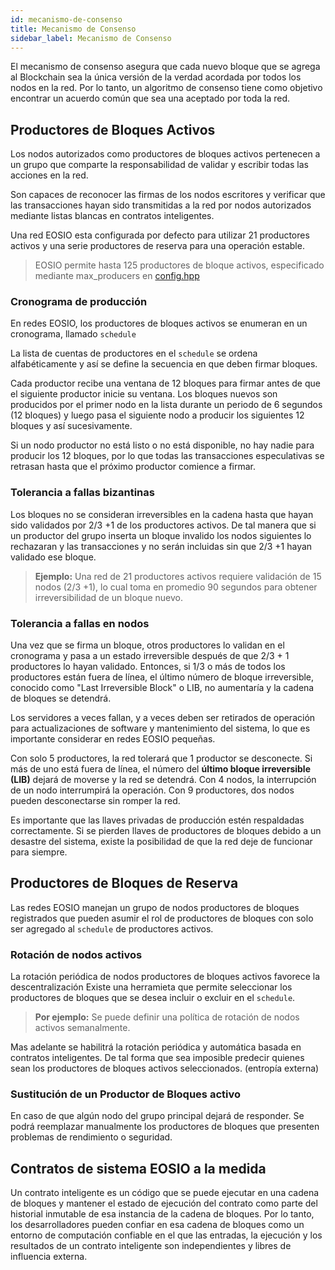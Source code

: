 ```yaml
---
id: mecanismo-de-consenso
title: Mecanismo de Consenso
sidebar_label: Mecanismo de Consenso
---
```


El mecanismo de consenso asegura que cada nuevo bloque que se agrega al Blockchain sea la única versión de la verdad acordada por todos los nodos en la red. Por lo tanto, un algoritmo de consenso tiene como objetivo encontrar un acuerdo común que sea una aceptado por toda la red.


## Productores de Bloques Activos

Los nodos autorizados como productores de bloques activos pertenecen a un grupo que comparte la responsabilidad de validar y escribir todas las acciones en la red.

Son capaces de reconocer las firmas de los nodos escritores y verificar que las transacciones hayan sido transmitidas a la red por nodos autorizados mediante listas blancas en contratos inteligentes.

Una red EOSIO esta configurada por defecto para utilizar 21 productores activos y una serie productores de reserva para una operación estable.


>EOSIO permite hasta 125 productores de bloque activos, especificado mediante max_producers en [config.hpp](https://github.com/EOSIO/eos/blob/master/libraries/chain/include/eosio/chain/config.hpp#L106)

### Cronograma de producción

En redes EOSIO, los productores de bloques activos se enumeran en un cronograma, llamado `schedule`

La lista de cuentas de productores en el `schedule` se ordena alfabéticamente y así se define la secuencia en que deben firmar bloques.

Cada productor recibe una ventana de 12 bloques para firmar antes de que el siguiente productor inicie su ventana. Los bloques nuevos son producidos por el primer nodo en la lista durante un periodo de 6 segundos (12 bloques) y luego pasa el siguiente nodo a producir los siguientes 12 bloques y así sucesivamente.

Si un nodo productor no está listo o no está disponible, no hay nadie para producir los 12 bloques, por lo que todas las transacciones especulativas se retrasan hasta que el próximo productor comience a firmar.

### Tolerancia a fallas bizantinas

Los bloques no se consideran irreversibles en la cadena hasta que hayan sido validados por 2/3 +1 de los productores activos. De tal manera que si un productor del grupo inserta un bloque invalido los nodos siguientes lo rechazaran y las transacciones y no serán incluidas sin que 2/3 +1 hayan validado ese bloque.

>**Ejemplo:** Una red de 21 productores activos requiere validación de 15 nodos (2/3 +1), lo cual toma en promedio 90 segundos para obtener irreversibilidad de un bloque nuevo.

### Tolerancia a fallas en nodos

Una vez que se firma un bloque, otros productores lo validan en el cronograma y pasa a un estado irreversible después de que 2/3 + 1 productores lo hayan validado. Entonces, si 1/3 o más de todos los productores están fuera de línea, el último número de bloque irreversible, conocido como "Last Irreversible Block" o LIB, no aumentaría y la cadena de bloques se detendrá.

Los servidores a veces fallan, y a veces deben ser retirados de operación para actualizaciones de software y mantenimiento del sistema, lo que es importante considerar en redes EOSIO pequeñas.

Con solo 5 productores, la red tolerará que 1 productor se desconecte. Si más de uno está fuera de línea, el número del **último bloque irreversible (LIB)** dejará de moverse y la red se detendrá. Con 4 nodos, la interrupción de un nodo interrumpirá la operación. Con 9 productores, dos nodos pueden desconectarse sin romper la red.

Es importante que las llaves privadas de producción estén respaldadas correctamente. Si se pierden llaves de productores de bloques debido a un desastre del sistema, existe la posibilidad de que la red deje de funcionar para siempre.

## Productores de Bloques de Reserva

Las redes EOSIO manejan un grupo de nodos productores de bloques registrados que pueden asumir el rol de productores de bloques con solo ser agregado al `schedule` de productores activos.

### Rotación de nodos activos

La rotación periódica de nodos productores de bloques activos favorece la descentralización Existe una herramieta que permite seleccionar los productores de bloques que se desea incluir o excluir en el `schedule`.

>**Por ejemplo:** Se puede definir una política de rotación de nodos activos semanalmente.

Mas adelante se habilitrá la rotación periódica y automática basada en contratos inteligentes. De tal forma que sea imposible predecir quienes sean los productores de bloques activos seleccionados. (entropía externa)

### Sustitución de un Productor de Bloques activo

En caso de que algún nodo del grupo principal dejará de responder. Se podrá reemplazar manualmente los productores de bloques que presenten problemas de rendimiento o seguridad.

## Contratos de sistema EOSIO a la medida

Un contrato inteligente es un código que se puede ejecutar en una cadena de bloques y mantener el estado de ejecución del contrato como parte del historial inmutable de esa instancia de la cadena de bloques. Por lo tanto, los desarrolladores pueden confiar en esa cadena de bloques como un entorno de computación confiable en el que las entradas, la ejecución y los resultados de un contrato inteligente son independientes y libres de influencia externa.

